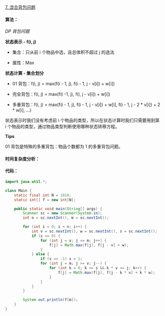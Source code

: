 [7. 混合背包问题](https://www.acwing.com/problem/content/7/)

#### 算法：

*DP* *背包问题*

**状态表示 - f(i, j)**

- 集合：只从前 i 个物品中选，且总体积不超过 j 的选法

- 属性：Max

**状态计算 - 集合划分**

- 01 背包：f(i, j) = max(f(i - 1, j), f(i - 1, j - v[i]) + w[i])

- 完全背包：f(i, j) = max(f(i -1, j), f(i, j - v[i]) + w[i])

- 多重背包：f(i, j) = max(f(i - 1, j), f(i - 1, j - v[i]) + w[i], f(i - 1, j - 2 * v[i]) + 2 * w[i], ...)

状态表示时我们没有考虑前 i 个物品的类型，所以在状态计算时我们只需要用到第 i 个物品的类型，通过物品类型判断使用哪种状态转移方程。

**Tips**

01 背包是特殊的多重背包：物品个数都为 1 的多重背包问题。

#### 时间复杂度分析：



#### 代码：

```java
import java.util.*;

class Main {
	static final int N = 1010;
	static int[] f = new int[N];

	public static void main(String[] args) {
		Scanner sc = new Scanner(System.in);
		int n = sc.nextInt(), m = sc.nextInt();

		for (int i = 0; i < n; i++) {
			int v = sc.nextInt(), w = sc.nextInt(), s = sc.nextInt();
			if (s == 0) {
				for (int j = v; j <= m; j++) {
					f[j] = Math.max(f[j], f[j - v] + w);
				}
			} else {
				if (s == -1) s = 1;
				for (int j = m; j >= v; j--) {
					for (int k = 0; k <= s && k * v <= j; k++) {
						f[j] = Math.max(f[j], f[j - k * v] + k * w);
					}
				}
			}
		}

		System.out.println(f[m]);
	}
}
```

